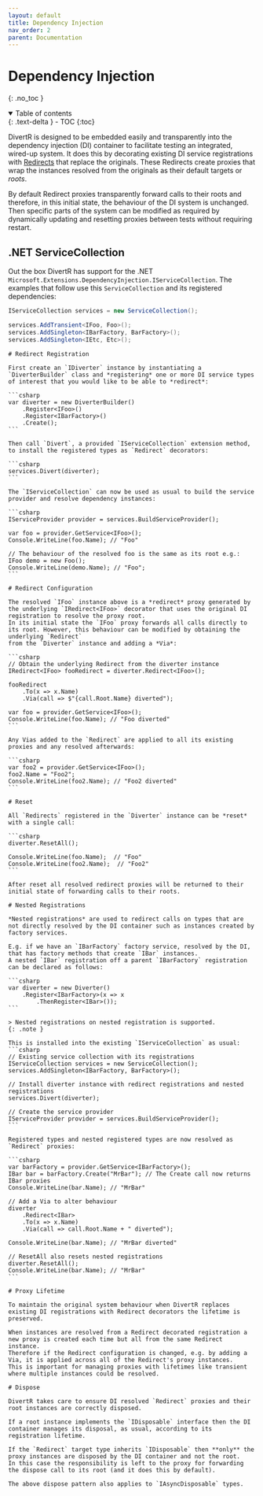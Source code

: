 ```yaml
---
layout: default
title: Dependency Injection
nav_order: 2
parent: Documentation
---
```


# Dependency Injection

{: .no_toc }

<details open markdown="block">
  <summary>
    Table of contents
  </summary>
  {: .text-delta }
- TOC
{:toc}
</details>

DivertR is designed to be embedded easily and transparently into the dependency injection (DI) container to facilitate testing an integrated, wired-up system.
It does this by decorating existing DI service registrations with [Redirects](../redirects/) that replace the originals.
These Redirects create proxies that wrap the instances resolved from the originals as their default targets or *roots*.

By default Redirect proxies transparently forward calls to their roots and therefore, in this initial state, the behaviour of the DI system is unchanged.
Then specific parts of the system can be modified as required by dynamically updating and resetting proxies between tests without requiring restart.

## .NET ServiceCollection

Out the box DivertR has support for the .NET `Microsoft.Extensions.DependencyInjection.IServiceCollection`. The examples that follow use this `ServiceCollection` and its registered dependencies:

```csharp
IServiceCollection services = new ServiceCollection();

services.AddTransient<IFoo, Foo>();
services.AddSingleton<IBarFactory, BarFactory>();
services.AddSingleton<IEtc, Etc>();
```
~~~~
# Redirect Registration

First create an `IDiverter` instance by instantiating a `DiverterBuilder` class and *registering* one or more DI service types of interest that you would like to be able to *redirect*:

```csharp
var diverter = new DiverterBuilder()
    .Register<IFoo>()
    .Register<IBarFactory>()
    .Create();
```

Then call `Divert`, a provided `IServiceCollection` extension method, to install the registered types as `Redirect` decorators:

```csharp
services.Divert(diverter);
```

The `IServiceCollection` can now be used as usual to build the service provider and resolve dependency instances:

```csharp
IServiceProvider provider = services.BuildServiceProvider();

var foo = provider.GetService<IFoo>();
Console.WriteLine(foo.Name); // "Foo"

// The behaviour of the resolved foo is the same as its root e.g.:
IFoo demo = new Foo();
Console.WriteLine(demo.Name); // "Foo";
```

# Redirect Configuration

The resolved `IFoo` instance above is a *redirect* proxy generated by the underlying `IRedirect<IFoo>` decorator that uses the original DI registration to resolve the proxy root.
In its initial state the `IFoo` proxy forwards all calls directly to its root. However, this behaviour can be modified by obtaining the underlying `Redirect`
from the `Diverter` instance and adding a *Via*:

```csharp
// Obtain the underlying Redirect from the diverter instance
IRedirect<IFoo> fooRedirect = diverter.Redirect<IFoo>(); 

fooRedirect
    .To(x => x.Name)
    .Via(call => $"{call.Root.Name} diverted");

var foo = provider.GetService<IFoo>();
Console.WriteLine(foo.Name); // "Foo diverted"
```

Any Vias added to the `Redirect` are applied to all its existing proxies and any resolved afterwards:

```csharp
var foo2 = provider.GetService<IFoo>();
foo2.Name = "Foo2";
Console.WriteLine(foo2.Name); // "Foo2 diverted"
```

# Reset

All `Redirects` registered in the `Diverter` instance can be *reset* with a single call:

```csharp
diverter.ResetAll();
  
Console.WriteLine(foo.Name);  // "Foo"
Console.WriteLine(foo2.Name);  // "Foo2"
```

After reset all resolved redirect proxies will be returned to their initial state of forwarding calls to their roots.

# Nested Registrations

*Nested registrations* are used to redirect calls on types that are not directly resolved by the DI container such as instances created by factory services.

E.g. if we have an `IBarFactory` factory service, resolved by the DI, that has factory methods that create `IBar` instances.
A nested `IBar` registration off a parent `IBarFactory` registration can be declared as follows:

```csharp
var diverter = new Diverter()
    .Register<IBarFactory>(x => x
        .ThenRegister<IBar>());
```

> Nested registrations on nested registration is supported.
{: .note }

This is installed into the existing `IServiceCollection` as usual:
```csharp
// Existing service collection with its registrations
IServiceCollection services = new ServiceCollection();
services.AddSingleton<IBarFactory, BarFactory>();

// Install diverter instance with redirect registrations and nested registrations
services.Divert(diverter);

// Create the service provider
IServiceProvider provider = services.BuildServiceProvider();
```

Registered types and nested registered types are now resolved as `Redirect` proxies:

```csharp
var barFactory = provider.GetService<IBarFactory>();
IBar bar = barFactory.Create("MrBar"); // The Create call now returns IBar proxies
Console.WriteLine(bar.Name); // "MrBar"

// Add a Via to alter behaviour
diverter
    .Redirect<IBar>
    .To(x => x.Name)
    .Via(call => call.Root.Name + " diverted");

Console.WriteLine(bar.Name); // "MrBar diverted"

// ResetAll also resets nested registrations
diverter.ResetAll();
Console.WriteLine(bar.Name); // "MrBar"
```

# Proxy Lifetime

To maintain the original system behaviour when DivertR replaces existing DI registrations with Redirect decorators the lifetime is preserved.

When instances are resolved from a Redirect decorated registration a new proxy is created each time but all from the same Redirect instance.
Therefore if the Redirect configuration is changed, e.g. by adding a Via, it is applied across all of the Redirect's proxy instances. 
This is important for managing proxies with lifetimes like transient where multiple instances could be resolved.

# Dispose

DivertR takes care to ensure DI resolved `Redirect` proxies and their root instances are correctly disposed. 

If a root instance implements the `IDisposable` interface then the DI container manages its disposal, as usual, according to its registration lifetime.

If the `Redirect` target type inherits `IDisposable` then **only** the proxy instances are disposed by the DI container and not the root.
In this case the responsibility is left to the proxy for forwarding the dispose call to its root (and it does this by default).

The above dispose pattern also applies to `IAsyncDisposable` types.
